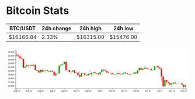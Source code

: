 # Bitcoin Stats

BTC/USDT|24h change|24h high|24h low|
|---|---|---|---|
|$16166.84|2.33%|$16315.00|$15476.00|

<img src="./chart.svg">
